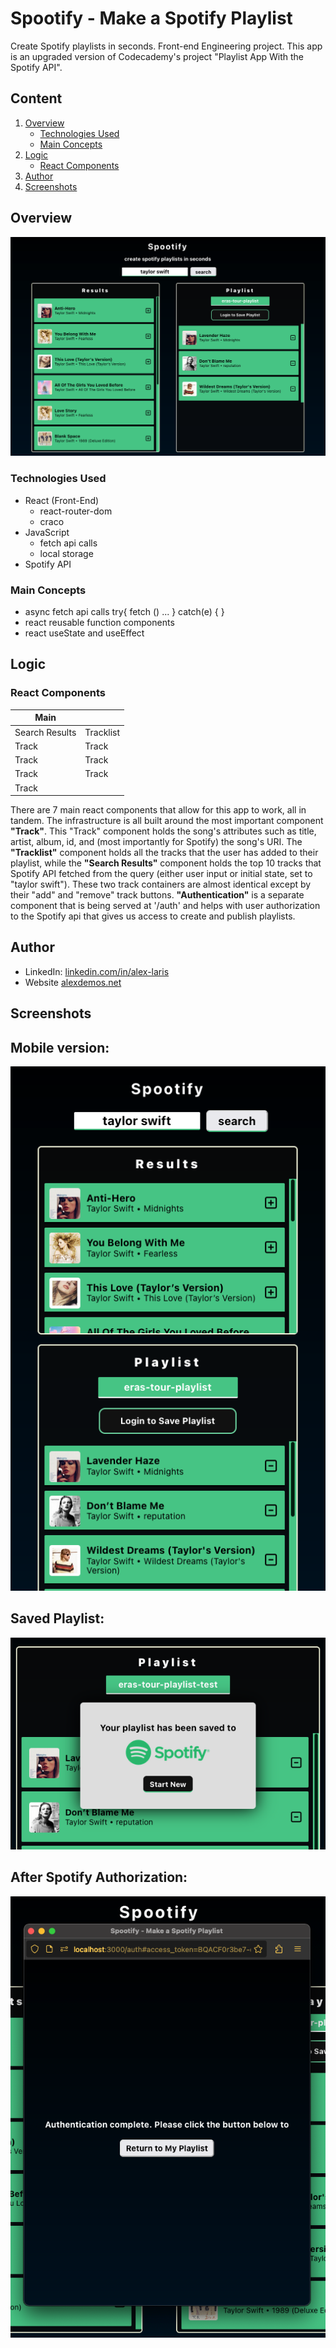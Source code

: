 # Spootify - Make a Spotify Playlist

Create Spotify playlists in seconds.
Front-end Engineering project.
This app is an upgraded version of Codecademy's project "Playlist App With the Spotify API".

## Content

1. [Overview](#overview)
    - [Technologies Used](#technologies-used)
    - [Main Concepts](#main-concepts)
2. [Logic](#logic)
    - [React Components](#react-components)
3. [Author](#author)
4. [Screenshots](#screenshots)

## Overview
![](./src/assets/spootify-api-screenshot-1.png)
### Technologies Used
- React (Front-End)
    - react-router-dom
    - craco
- JavaScript
    - fetch api calls
    - local storage
- Spotify API

### Main Concepts
- async fetch api calls
        try{
            fetch () ... 
        } catch(e) { }
- react reusable function components
- react useState and useEffect

## Logic
### React Components

| Main  | | 
| ------ | ----- |
| Search Results | Tracklist|
| Track | Track |
| Track | Track |
| Track | Track |
| Track |  |

There are 7 main react components that allow for this app to work, all in tandem. The infrastructure is all built around the most important component **"Track"**.
This "Track" component holds the song's attributes such as title, artist, album, id, and (most importantly for Spotify) the song's URI.
The **"Tracklist"** component holds all the tracks that the user has added to their playlist, while the **"Search Results"** component holds the top 10 tracks that Spotify API fetched from the query (either user input or initial state, set to "taylor swift"). These two track containers are almost identical except by their "add" and "remove" track buttons.
**"Authentication"** is a separate component that is being served at '/auth' and helps with user authorization to the Spotify api that gives us access to create and publish playlists.

    

## Author
- LinkedIn: [linkedin.com/in/alex-laris](https://www.linkedin.com/in/alex-laris/)
 - Website [alexdemos.net](https://alexdemos.net/)

## Screenshots
Mobile version:
---
![](./src/assets/spootify-api-screenshot-mobile.png)

Saved Playlist:
---
![](./src/assets/spootify-api-screenshot-saved-playlist.png)

After Spotify Authorization:
---
![](./src/assets/spootify-api-screenshot-auth.png)
